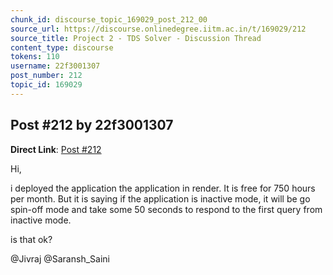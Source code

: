 ```yaml
---
chunk_id: discourse_topic_169029_post_212_00
source_url: https://discourse.onlinedegree.iitm.ac.in/t/169029/212
source_title: Project 2 - TDS Solver - Discussion Thread
content_type: discourse
tokens: 110
username: 22f3001307
post_number: 212
topic_id: 169029
---
```


## Post #212 by 22f3001307

**Direct Link**: [Post #212](https://discourse.onlinedegree.iitm.ac.in/t/169029/212)

Hi,

i deployed the application the application in render. It is free for 750 hours per month. But it is saying if the application is inactive mode, it will be go spin-off mode and take some 50 seconds to respond to the first query from inactive mode.

is that ok?

@Jivraj @Saransh_Saini
